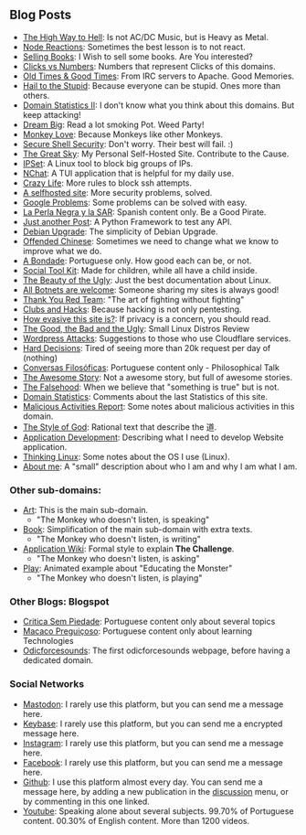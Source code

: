 ## Blog Posts

- [The High Way to Hell](./codingPath.md): Is not AC/DC Music, but is Heavy as Metal. 
- [Node Reactions](./nodeReact.md): Sometimes the best lesson is to not react. 
- [Selling Books](./books.md): I Wish to sell some books. Are You interested? 
- [Clicks vs Numbers](./clicksVSnumbers.md): Numbers that represent Clicks of this domains. 
- [Old Times & Good Times](./apache2.md): From IRC servers to Apache. Good Memories. 
- [Hail to the Stupid](./stupid.md): Because everyone can be stupid. Ones more than others. 
- [Domain Statistics II](./visits.md): I don't know what you think about this domains. But keep attacking!
- [Dream Big](./big_repo.md): Read a lot smoking Pot. Weed Party! 
- [Monkey Love](./monkey_love.md): Because Monkeys like other Monkeys. 
- [Secure Shell Security](./ssh_config.md): Don't worry. Their best will fail. :) 
- [The Great Sky](./greatsky.md): My Personal Self-Hosted Site. Contribute to the Cause. 
- [IPSet](./ipset.md): A Linux tool to block big groups of IPs. 
- [NChat](./nchat.md): A TUI application that is helpful for my daily use. 
- [Crazy Life](./crazyLife.md): More rules to block ssh attempts. 
- [A selfhosted site](./banthemall.md): More security problems, solved. 
- [Google Problems](./google_and_banks.md): Some problems can be solved with easy. 
- [La Perla Negra y la SAR](./sar_pn.md): Spanish content only. Be a Good Pirate. 
- [Just another Post](./posting.md): A Python Framework to test any API. 
- [Debian Upgrade](./debian_upgrade.md): The simplicity of Debian Upgrade. 
- [Offended Chinese](./offended_chinese.md): Sometimes we need to change what we know to improve what we do.
- [A Bondade](./bondade.md): Portuguese only. How good each can be, or not.
- [Social Tool Kit](./promote_app.md): Made for children, while all have a child inside. 
- [The Beauty of the Ugly](./the_beauty_of_the_ugly.md): Just the best documentation about Linux.
- [All Botnets are welcome](./bots.md): Someone sharing my sites is always good! 
- [Thank You Red Team](./blueteam_learning.md): "The art of fighting without fighting"
- [Clubs and Hacks](./hackclub.md): Because hacking is not only pentesting. 
- [How evasive this site is?](./because_we_care.md): If privacy is a concern, you should read. 
- [The Good, the Bad and the Ugly](./linux_comparation.md): Small Linux Distros Review
- [Wordpress Attacks](./wordpress_attacks.md): Suggestions to those who use Cloudflare services. 
- [Hard Decisions](./hard_decisions.md): Tired of seeing more than 20k request per day of (nothing)
- [Conversas Filosóficas](./mistica.md): Portuguese content only - Philosophical Talk
- [The Awesome Story](./awesome_story.md): Not a awesome story, but full of awesome stories. 
- [The Falsehood](./false_hood.md): When we believe that "something is true" but is not. 
- [Domain Statistics](./domain_statistics.md): Comments about the last Statistics of this site.
- [Malicious Activities Report](./mar.md): Some notes about malicious activities in this domain.
- [The Style of God](./style_of_god.md): Rational text that describe the 道.
- [Application Development](./app_dev.md): Describing what I need to develop Website application.
- [Thinking Linux](./think_linux.md): Some notes about the OS I use (Linux).
- [About me](./about_me.md): A "small" description about who I am and why I am what I am.

### Other sub-domains: 

- [Art](https://art.odicforcesounds.com): This is the main sub-domain. 
    - "The Monkey who doesn't listen, is speaking"
- [Book](https://book.odicforcesounds.com): Simplification of the main sub-domain with extra texts.
    - "The Monkey who doesn't listen, is writing"
- [Application Wiki](https://wiki.odicforcesounds.com): Formal style to explain **The Challenge**.
    - "The Monkey who doesn't listen, is asking"
- [Play](https://play.odicforcesounds.com): Animated example about "Educating the Monster"
    - "The Monkey who doesn't listen, is playing"

### Other Blogs: Blogspot

- [Critica Sem Piedade](https://criticasempiedade.blogspot.com): Portuguese content only about several topics
- [Macaco Preguiçoso](https://macacopreguicoso.blogspot.com): Portuguese content only about learning Technologies
- [Odicforcesounds](https://odicforcesounds.blogspot.com): The first odicforcesounds webpage, before having a dedicated domain. 

### Social Networks

- [Mastodon](https://mstdn.business/@SunWukong): I rarely use this platform, but you can send me a message here. 
- [Keybase](https://keybase.io/Path_of_Shields): I rarely use this platform, but you can send me a encrypted message here.
- [Instagram](https://instagram.com/Rakzhodekams): I rarely use this platform, but you can send me a message here.
- [Facebook](https://facebook.com/odicforcesounds): I rarely use this platform, but you can send me a message here. 
- [Github](https://github.com/odicforcesounds): I use this platform almost every day. You can send me a message here, by adding a new publication in the [discussion](https://github.com/orgs/odicforcesounds/discussions/1) menu, or by commenting in this one linked.
- [Youtube](https://www.youtube.com/@odicforcesounds/): Speaking alone about several subjects. 99.70% of Portuguese content. 00.30% of English content. More than 1200 videos. 
